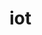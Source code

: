 # iot

<!--
```diff
- Please write an answer to every question in the final exam, even if you are just 0.1% confident in your answer. 
+ If you see this message, please share it with all your colleagues. 
+ I wish all of you success in the final exam, and I hope we reach a success rate of 100% in the course, Insha Allah.
```
 The course content is ended with the RGB LED.
  -->
 
<!-- The course content is ended with the RGB LED. -->

<!-- 
- Tomorrow's Lecture on Sunday, 15 May, will be online due to the PGIC-2 conference held at the faculty.
- The exact time will be announced soon.
- Please share with your group. 
-->

<!-- ![4](https://user-images.githubusercontent.com/92329466/167265616-ea921d52-094c-4fa8-9888-f8c1fcea7211.png) -->
